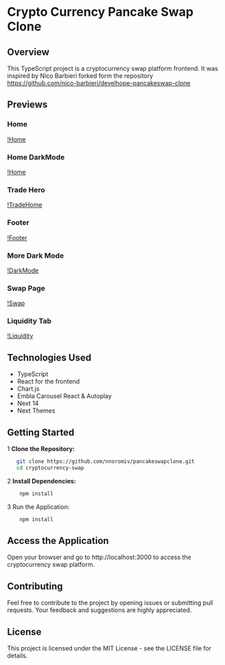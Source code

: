 # Crypto Currency Pancake Swap Clone

## Overview

This TypeScript project is a cryptocurrency swap platform frontend. It was inspired by Nico Barbieri forked form the repository <https://github.com/nico-barbieri/develhope-pancakeswap-clone>

## Previews

### Home

[!Home]('/src/app/assets/Previews/1.png')

### Home DarkMode

[!Home]('/src/app/assets/Previews/4.png')

### Trade Hero

[!TradeHome]('/src/app/assets/Previews/2.png')

### Footer

[!Footer]('/src/app/assets/Previews/3.png')

### More Dark Mode

[!DarkMode]('/src/app/assets/Previews/5.png')

### Swap Page

[!Swap]('/src/app/assets/Previews/6.png')

### Liquidity Tab

[!Liquidity]('/src/app/assets/Previews/7.png')

## Technologies Used

- TypeScript
- React for the frontend
- Chart.js
- Embla Carousel React & Autoplay
- Next 14
- Next Themes

## Getting Started

1 **Clone the Repository:**

```bash
   git clone https://github.com/nnoromiv/pancakeswapclone.git
   cd cryptocurrency-swap
```

2 **Install Dependencies:**

```bash
    npm install
```

3 Run the Application:

```bash
    npm install
```

## Access the Application

Open your browser and go to http://localhost:3000 to access the cryptocurrency swap platform.

## Contributing

Feel free to contribute to the project by opening issues or submitting pull requests. Your feedback and suggestions are highly appreciated.

## License

This project is licensed under the MIT License - see the LICENSE file for details.
